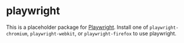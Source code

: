 # playwright
This is a placeholder package for [Playwright](http://github.com/microsoft/playwright). Install one of `playwright-chromium`, `playwright-webkit`, or `playwright-firefox` to use playwright.
